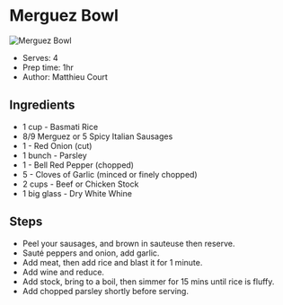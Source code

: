 # Merguez Bowl 

![Merguez Bowl](pix/recipe-merguez-bowl.jpeg)

- Serves: 4
- Prep time: 1hr
- Author: Matthieu Court

## Ingredients
- 1 cup -  Basmati Rice
- 8/9 Merguez or 5 Spicy Italian Sausages
- 1 - Red Onion (cut)
- 1 bunch - Parsley
- 1 - Bell Red Pepper (chopped)
- 5 - Cloves of Garlic (minced or finely chopped)
- 2 cups - Beef or Chicken Stock
- 1 big glass - Dry White Whine

## Steps
- Peel your sausages, and brown in sauteuse then reserve.
- Sauté peppers and onion, add garlic.
- Add meat, then add rice and blast it for 1 minute.
- Add wine and reduce.
- Add stock, bring to a boil, then simmer for 15 mins until rice is fluffy.
- Add chopped parsley shortly before serving.
